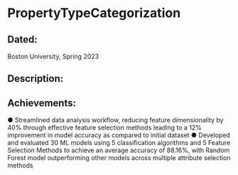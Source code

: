 # PropertyTypeCategorization

## Dated:
Boston University, Spring 2023

## Description:


## Achievements:
● Streamlined data analysis workflow, reducing feature dimensionality by 40% through effective feature selection methods leading to a 12% improvement in model accuracy as compared to initial dataset 
● Developed and evaluated 30 ML models using 5 classification algorithms and 5 Feature Selection Methods to achieve an average accuracy of 88.16%, with Random Forest model outperforming other models across multiple attribute selection methods
